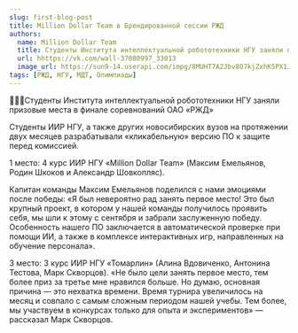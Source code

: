 ```yaml
---
slug: first-blog-post
title: Million Dollar Team в Брендированной сессии РЖД
authors:
  name: Million Dollar Team
  title: Студенты Института интеллектуальной робототехники НГУ заняли призовые места в финале соревнований ОАО «РЖД»
  url: hhttps://vk.com/wall-37080997_33013
  image_url: https://sun9-14.userapi.com/impg/8MUHT7A2Jbv8O7kjZxhK5PX1JvEPIMCdNpKzrQ/fEIskJHO5vo.jpg?size=604x487&quality=95&sign=988b7d939bc2f68fcc846525f5478ac3&type=album
tags: [РЖД, НГУ, МДТ, Олимпиады]
---
```


🥇👏🔥Студенты Института интеллектуальной робототехники НГУ заняли призовые места в финале соревнований ОАО «РЖД»

Студенты ИИР НГУ, а также других новосибирских вузов на протяжении двух месяцев разрабатывали «кликабельную» версию ПО к защите перед комиссией.

1 место: 4 курс ИИР НГУ «Million Dollar Team» (Максим Емельянов, Родин Шкоков и Александр Шовкопляс).

Капитан команды Максим Емельянов поделился с нами эмоциями после победы: «Я был невероятно рад занять первое место! Это был крупный проект, в котором у нашей команды получилось проявить себя, мы шли к этому с сентября и забрали заслуженную победу. Особенность нашего ПО заключается в автоматической проверке при помощи ИИ, а также в комплексе интерактивных игр, направленных на обучение персонала».

3 место: 3 курс ИИР НГУ «Томарлин» (Алина Вдовиченко, Антонина Тестова, Марк Скворцов). «Не было цели занять первое место, тем более приз за третье мне нравился больше. Но думаю, основная причина — это нехватка времени. Время турнира увеличилось на месяц и совпало с самым сложным периодом нашей учебы. Тем более, мы участвуем в конкурсах только для опыта и экспериментов» — рассказал Марк Скворцов.